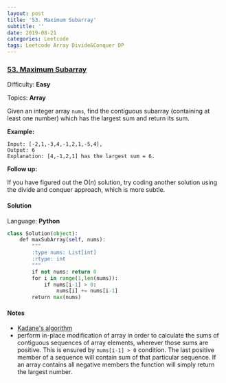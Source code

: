 ```yaml
---
layout: post
title: '53. Maximum Subarray'
subtitle: ''
date: 2019-08-21
categories: Leetcode
tags: Leetcode Array Divide&Conquer DP
---
```

### [53\. Maximum Subarray](https://leetcode.com/problems/maximum-subarray/)

Difficulty: **Easy**

Topics: **Array**


Given an integer array `nums`, find the contiguous subarray (containing at least one number) which has the largest sum and return its sum.

**Example:**

```
Input: [-2,1,-3,4,-1,2,1,-5,4],
Output: 6
Explanation: [4,-1,2,1] has the largest sum = 6.
```

**Follow up:**

If you have figured out the O(_n_) solution, try coding another solution using the divide and conquer approach, which is more subtle.


#### Solution

Language: **Python**

```python
class Solution(object):
    def maxSubArray(self, nums):
        """
        :type nums: List[int]
        :rtype: int
        """
        if not nums: return 0
        for i in range(1,len(nums)):
            if nums[i-1] > 0:
                nums[i] += nums[i-1]
        return max(nums)
```

#### Notes
- [Kadane's algorithm](https://en.wikipedia.org/wiki/Maximum_subarray_problem)
- perform in-place modification of array in order to calculate the sums of contiguous sequences of array elements, wherever those sums are positive. This is ensured by `nums[i-1] > 0` condition. The last positive member of a sequence will contain sum of that particular sequence. If an array contains all negative members the function will simply return the largest number.